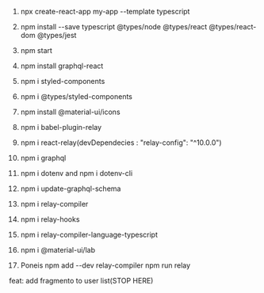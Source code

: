 1. npx create-react-app my-app --template typescript

2. npm install --save typescript @types/node @types/react @types/react-dom @types/jest

3. npm start

4. npm install graphql-react

5. npm i styled-components

6. npm i @types/styled-components

7. npm install @material-ui/icons

8. npm i babel-plugin-relay

9. npm i react-relay(devDependecies : "relay-config": "^10.0.0")

10. npm i graphql

11. npm i dotenv and npm i dotenv-cli

12. npm i update-graphql-schema

13. npm i relay-compiler

14. npm i relay-hooks

15. npm i relay-compiler-language-typescript

16. npm i @material-ui/lab

17. Poneis
npm add --dev relay-compiler
npm run relay

feat: add fragmento to user list(STOP HERE)